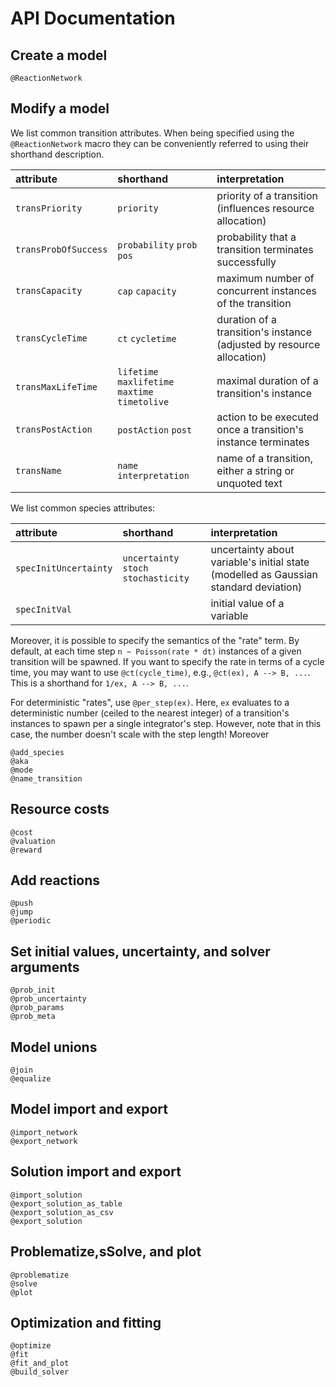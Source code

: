 # API Documentation

## Create a model
```@docs
@ReactionNetwork
```

## Modify a model

We list common transition attributes. When being specified using the `@ReactionNetwork` macro they can be conveniently referred to using their shorthand description.

| attribute | shorthand | interpretation |
| :----- | :----- | :----- |
| `transPriority` | `priority` | priority of a transition (influences resource allocation) |
| `transProbOfSuccess` | `probability` `prob` `pos` | probability that a transition terminates successfully |
| `transCapacity` | `cap` `capacity` | maximum number of concurrent instances of the transition |
| `transCycleTime` | `ct` `cycletime` | duration of a transition's instance (adjusted by resource allocation) |
| `transMaxLifeTime` | `lifetime` `maxlifetime` `maxtime` `timetolive` | maximal duration of a transition's instance |
| `transPostAction` | `postAction` `post` | action to be executed once a transition's instance terminates |
| `transName` | `name` `interpretation` | name of a transition, either a string or unquoted text |

We list common species attributes:

| attribute | shorthand | interpretation |
| :----- | :----- | :----- |
| `specInitUncertainty` | `uncertainty` `stoch` `stochasticity` | uncertainty about variable's initial state (modelled as Gaussian standard deviation) |
| `specInitVal` | | initial value of a variable |

Moreover, it is possible to specify the semantics of the "rate" term. By default, at each time step `n ~ Poisson(rate * dt)` instances of a given transition will be spawned. If you want to specify the rate in terms of a cycle time, you may want to use `@ct(cycle_time)`, e.g., `@ct(ex), A --> B, ...`. This is a shorthand for `1/ex, A --> B, ...`.

For deterministic "rates", use `@per_step(ex)`. Here, `ex` evaluates to a deterministic number (ceiled to the nearest integer) of a transition's instances to spawn per a single integrator's step. However, note that in this case, the number doesn't scale with the step length! Moreover

```@docs
@add_species
@aka
@mode
@name_transition
```

## Resource costs
```@docs
@cost
@valuation
@reward
```

## Add reactions
```@docs
@push
@jump
@periodic
```

## Set initial values, uncertainty, and solver arguments
```@docs
@prob_init
@prob_uncertainty
@prob_params
@prob_meta
```

## Model unions
```@docs
@join
@equalize
```

## Model import and export
```@docs
@import_network
@export_network
```

## Solution import and export
```@docs
@import_solution
@export_solution_as_table
@export_solution_as_csv
@export_solution
```

## Problematize,sSolve, and plot
```@docs
@problematize
@solve
@plot
```

## Optimization and fitting
```@docs
@optimize
@fit
@fit_and_plot
@build_solver
```